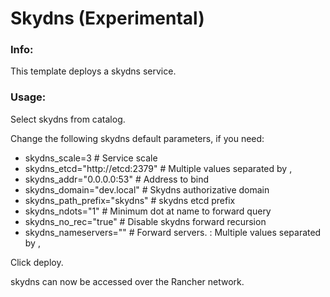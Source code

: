 # Skydns (Experimental)

### Info:

 This template deploys a skydns service.
 
 
### Usage:

 Select skydns from catalog. 

 Change the following skydns default parameters, if you need:

- skydns_scale=3					# Service scale
- skydns_etcd="http://etcd:2379"	# Multiple values separated by ,
- skydns_addr="0.0.0.0:53"			# Address to bind
- skydns_domain="dev.local"			# Skydns authorizative domain
- skydns_path_prefix="skydns"		# skydns etcd prefix
- skydns_ndots="1"					# Minimum dot at name to forward query
- skydns_no_rec="true"				# Disable skydns forward recursion
- skydns_nameservers=""				# Forward servers. <host>:<port> Multiple values separated by ,
 
 Click deploy.
 
 skydns can now be accessed over the Rancher network. 

